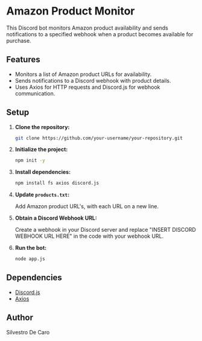 # Amazon Product Monitor

This Discord bot monitors Amazon product availability and sends notifications to a specified webhook when a product becomes available for purchase.

## Features

- Monitors a list of Amazon product URLs for availability.
- Sends notifications to a Discord webhook with product details.
- Uses Axios for HTTP requests and Discord.js for webhook communication.

## Setup

1. **Clone the repository:**

   ```bash
   git clone https://github.com/your-username/your-repository.git

2. **Initialize the project:**

    ```bash
    npm init -y

3. **Install dependencies:**

    ```bash
    npm install fs axios discord.js

4. **Update `products.txt`:**

    Add Amazon product URL's, with each URL on a new line.

5. **Obtain a Discord Webhook URL:**

    Create a webhook in your Discord server and replace "INSERT DISCORD WEBHOOK URL HERE" in the code with your webhook URL.

6. **Run the bot:**

    ```bash
    node app.js

## Dependencies

- [Discord.js](https://discord.js.org/)
- [Axios](https://axios-http.com/)

## Author

Silvestro De Caro